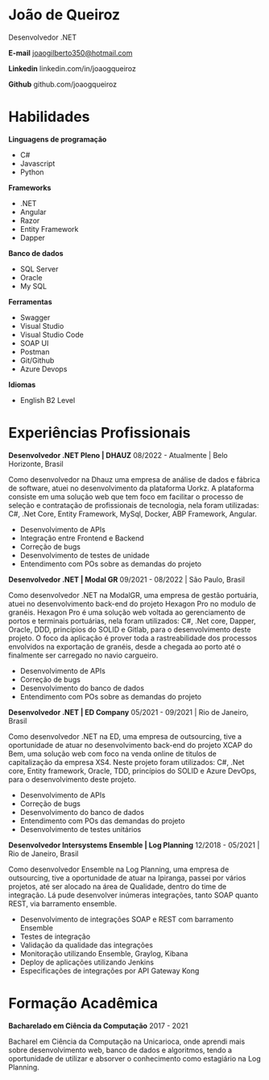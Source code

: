 # João de Queiroz
Desenvolvedor .NET

**E-mail** joaogilberto350@hotmail.com

**Linkedin** linkedin.com/in/joaogqueiroz

**Github** github.com/joaogqueiroz

# Habilidades

**Linguagens de programação**
- C#
- Javascript
- Python

**Frameworks**
- .NET
- Angular
- Razor
- Entity Framework
- Dapper

**Banco de dados**
- SQL Server
- Oracle
- My SQL

**Ferramentas**
- Swagger
- Visual Studio
- Visual Studio Code
- SOAP UI
- Postman
- Git/Github
- Azure Devops

**Idiomas**
- English B2 Level

# Experiências Profissionais

**Desenvolvedor .NET Pleno | DHAUZ**
08/2022 - Atualmente | Belo Horizonte, Brasil

Como desenvolvedor na Dhauz uma empresa de análise de dados
e fábrica de software, atuei no desenvolvimento da plataforma
Uorkz. A plataforma consiste em uma solução web que tem foco
em facilitar o processo de seleção e contratação de profissionais
de tecnologia, nela foram utilizadas: C#, .Net Core, Entity
Framework, MySql, Docker, ABP Framework, Angular.
- Desenvolvimento de APIs
- Integração entre Frontend e Backend
- Correção de bugs
- Desenvolvimento de testes de unidade
- Entendimento com POs sobre as demandas do projeto

**Desenvolvedor .NET | Modal GR**
09/2021 - 08/2022 | São Paulo, Brasil

Como desenvolvedor .NET na ModalGR, uma empresa de gestão
portuária, atuei no desenvolvimento back-end do projeto Hexagon
Pro no modulo de granéis. Hexagon Pro é uma solução web
voltada ao gerenciamento de portos e terminais portuárias, nela
foram utilizados: C#, .Net core, Dapper, Oracle, DDD, princípios do
SOLID e Gitlab, para o desenvolvimento deste projeto. O foco da
aplicação é prover toda a rastreabilidade dos processos
envolvidos na exportação de granéis, desde a chegada ao porto
até o finalmente ser carregado no navio cargueiro.
- Desenvolvimento de APIs
- Correção de bugs
- Desenvolvimento do banco de dados
- Entendimento com POs sobre as demandas do projeto

**Desenvolvedor .NET | ED Company**
05/2021 - 09/2021 | Rio de Janeiro, Brasil

Como desenvolvedor .NET na ED, uma empresa de outsourcing,
tive a oportunidade de atuar no desenvolvimento back-end do
projeto XCAP do Bem, uma solução web com foco na venda online
de titulos de capitalização da empresa XS4. Neste projeto foram
utilizados: C#, .Net core, Entity framework, Oracle, TDD, princípios
do SOLID e Azure DevOps, para o desenvolvimento deste projeto.
- Desenvolvimento de APIs
- Correção de bugs
- Desenvolvimento do banco de dados
- Entendimento com POs das demandas do projeto
- Desenvolvimento de testes unitários

**Desenvolvedor Intersystems Ensemble | Log Planning**
12/2018 - 05/2021 | Rio de Janeiro, Brasil

Como desenvolvedor Ensemble na Log Planning, uma empresa
de outsourcing, tive a oportunidade de atuar na Ipiranga, passei
por vários projetos, até ser alocado na área de Qualidade, dentro
do time de integração. Lá pude desenvolver inúmeras
integrações, tanto SOAP quanto REST, via barramento ensemble.
- Desenvolvimento de integrações SOAP e REST com barramento
Ensemble
- Testes de integração
- Validação da qualidade das integrações
- Monitoração utilizando Ensemble, Graylog, Kibana
- Deploy de aplicações utilizando Jenkins
- Especificações de integrações por API Gateway Kong


# Formação Acadêmica

**Bacharelado em Ciência da Computação**
2017 - 2021

Bacharel em Ciência da Computação na Unicarioca, onde aprendi
mais sobre desenvolvimento web, banco de dados e algoritmos,
tendo a oportunidade de utilizar e absorver o conhecimento como
estagiário na Log Planning.
